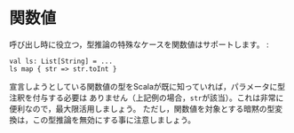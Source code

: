 関数値
======

呼び出し時に役立つ，型推論の特殊なケースを関数値はサポートします。 :

    val ls: List[String] = ...
    ls map { str => str.toInt }

宣言しようとしている関数値の型をScalaが既に知っていれば，パラメータに型注釈を付与する必要は
ありません（上記例の場合，`str`が該当）。これは非常に便利なので，最大限活用しましょう。
ただし，関数値を対象とする暗黙の型変換は，この型推論を無効にする事に注意しましょう。
